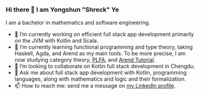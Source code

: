 ### Hi there 👋 I am Yongshun "Shreck" Ye
I am a bachelor in mathematics and software engineering.
<!--
**ShreckYe/ShreckYe** is a ✨ _special_ ✨ repository because its `README.md` (this file) appears on your GitHub profile.

Here are some ideas to get you started:
-->

- 🔭 I’m currently working on efficient full stack app development primarily on the JVM with Kotlin and Scala.
- 🌱 I’m currently learning functional programming and type theory, taking Haskell, Agda, and Arend as my main tools. To be more precise, I am now studying category theory, [PLFA](https://plfa.github.io/), and [Arend Tutorial](https://arend-lang.github.io/documentation/tutorial).
- 👯 I’m looking to collaborate on Kotlin full stack development in Chengdu.
- 💬 Ask me about full stack app development with Kotlin, programming languages, along with mathematics and logic and their formalization.
- 📫 How to reach me: send me a message on [my LinkedIn profile](https://www.linkedin.com/in/shreckye/).
